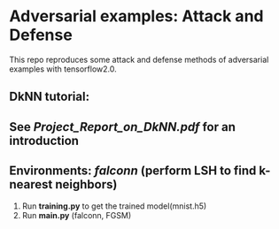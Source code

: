 # Adversarial examples: Attack and Defense
 This repo reproduces some attack and defense methods of
  adversarial examples with tensorflow2.0.

## DkNN tutorial:
## See *Project_Report_on_DkNN.pdf* for an introduction
## Environments: *falconn* (perform LSH to find k-nearest neighbors)
 1. Run **training.py** to get the trained model(mnist.h5)
 2. Run **main.py** (falconn, FGSM)
